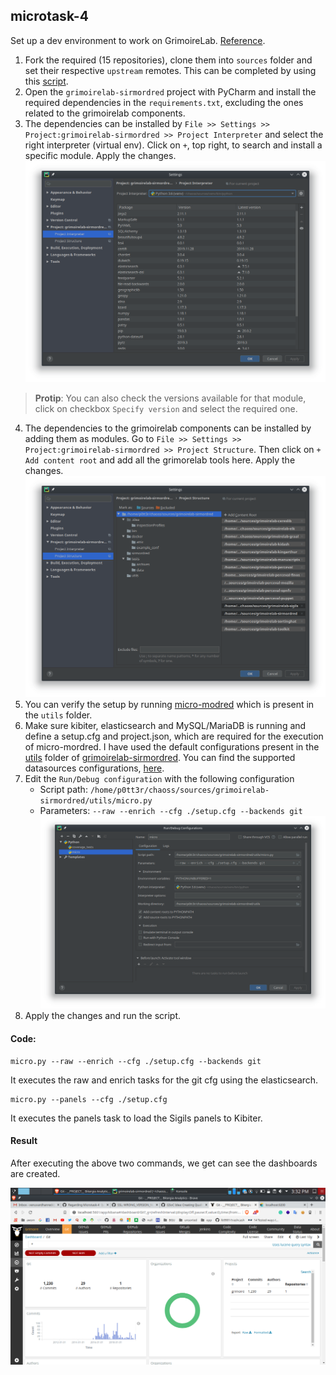 ## microtask-4

Set up a dev environment to work on GrimoireLab. [Reference](https://github.com/chaoss/grimoirelab-sirmordred#setting-up-a-pycharm-dev-environment).


1. Fork the required (15 repositories), clone them into `sources` folder and set their respective `upstream` remotes.
This can be completed by using this [script](https://gist.github.com/vchrombie/18cc5f36fe5c934067addf44a487ead9#file-download-sources-sh).
2. Open the `grimoirelab-sirmordred` project with PyCharm and install the required dependencies in the `requirements.txt`, excluding the ones related to the grimoirelab components.
3. The dependencies can be installed by `File >> Settings >> Project:grimoirelab-sirmordred >> Project Interpreter` and select the right interpreter (virtual env).
Click on `+`, top right, to search and install a specific module. Apply the changes.
![proj-int-config](images/proj-int-config.png)
> **Protip**: You can also check the versions available for that module, click on checkbox `Specify version` and select the required one.
4. The dependencies to the grimoirelab components can be installed by adding them as modules. Go to `File >> Settings >> Project:grimoirelab-sirmordred >> Project Structure`. Then click on `+ Add content root` and add all the grimorelab tools here. Apply the changes.
![proj-structure-config](images/proj-structure-config.png)
5. You can verify the setup by running [micro-modred](https://github.com/chaoss/grimoirelab-sirmordred#micro-mordred) which is present in the `utils` folder.
6. Make sure kibiter, elasticsearch and MySQL/MariaDB is running and define a setup.cfg and project.json, which are required for the execution of micro-mordred. I have used the default configurations present in the [utils](https://github.com/chaoss/grimoirelab-sirmordred/tree/master/utils) folder of [grimoirelab-sirmordred](https://github.com/chaoss/grimoirelab-sirmordred). You can find the supported datasources configurations, [here](https://github.com/chaoss/grimoirelab-sirmordred#supported-data-sources).
7. Edit the `Run/Debug configuration` with the following configuration
    - Script path: `/home/p0tt3r/chaoss/sources/grimoirelab-sirmordred/utils/micro.py`
    - Parameters: `--raw --enrich --cfg ./setup.cfg --backends git`
    ![script-exec-config](images/script-exec-config.png)
8. Apply the changes and run the script.

#### Code:

```
micro.py --raw --enrich --cfg ./setup.cfg --backends git
```
It executes the raw and enrich tasks for the git cfg using the elasticsearch.

```
micro.py --panels --cfg ./setup.cfg
```
It executes the panels task to load the Sigils panels to Kibiter.

#### Result

After executing the above two commands, we get can see the dashboards are created.

![result](images/result.png)
